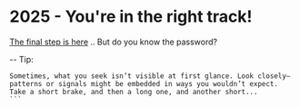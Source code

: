 # 2025 - You're in the right track!


[The final step is here](https://zerobin.net/?0a83aa96a939aff4#RVT//V2ga9g1TGzMBebhYRNpiudVEf9qRp4p9U/KmVw=) .. But do you know the password?

-- 
Tip: 

```plain
Sometimes, what you seek isn’t visible at first glance. Look closely—patterns or signals might be embedded in ways you wouldn’t expect. Take a short brake, and then a long one, and another short...​‍‍​‌​‍‌​​​‌​​​‌​‍‍‌‍‍‍‌​‍​‌‍​​‌‍‍‍​​​‌⁠‌​​‍‍‍‌‍‍‍‍‍‌​​‍‍‍‌​​​​​‌​‍‍​‌​‌‍​​‌​‍​‌‍‍‍‌​​​‍‍‌‍​​​
​‌‍‍‍‍‍```
